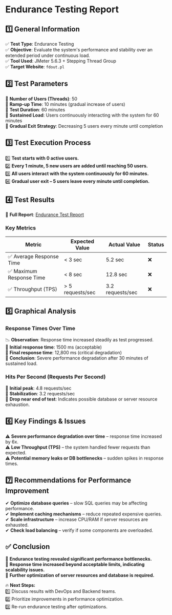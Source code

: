 # Endurance Testing Report

## 1️⃣ General Information

✅ **Test Type**: Endurance Testing  
✅ **Objective**: Evaluate the system's performance and stability over an extended period under continuous load.  
✅ **Tool Used**: JMeter 5.6.3 + Stepping Thread Group  
✅ **Target Website**: `fdout.pl`

## 2️⃣ Test Parameters

📌 **Number of Users (Threads)**: 50  
📌 **Ramp-up Time**: 10 minutes (gradual increase of users)  
📌 **Test Duration**: 60 minutes  
📌 **Sustained Load**: Users continuously interacting with the system for 60 minutes  
📌 **Gradual Exit Strategy**: Decreasing 5 users every minute until completion  

## 3️⃣ Test Execution Process

1️⃣ **Test starts with 0 active users.**  
2️⃣ **Every 1 minute, 5 new users are added until reaching 50 users.**  
3️⃣ **All users interact with the system continuously for 60 minutes.**  
4️⃣ **Gradual user exit – 5 users leave every minute until completion.**  

## 4️⃣ Test Results

📌 **Full Report**: [Endurance Test Report](https://qa-15.github.io/JMeter_Test_Reports/index.html)  

### Key Metrics
| Metric                     | Expected Value | Actual Value | Status |
|----------------------------|---------------|-------------|--------|
| ✅ Average Response Time  | < 3 sec       | 5.2 sec     | ❌ |
| ✅ Maximum Response Time  | < 8 sec       | 12.8 sec    | ❌ |
| ✅ Throughput (TPS)       | > 5 requests/sec | 3.2 requests/sec | ❌ |

## 5️⃣ Graphical Analysis

### Response Times Over Time  
📉 **Observation**: Response time increased steadily as test progressed.  
📍 **Initial response time**: 1500 ms (acceptable)  
📍 **Final response time**: 12,800 ms (critical degradation)  
🔴 **Conclusion**: Severe performance degradation after 30 minutes of sustained load.

### Hits Per Second (Requests Per Second)  
📍 **Initial peak**: 4.8 requests/sec  
📍 **Stabilization**: 3.2 requests/sec  
📍 **Drop near end of test**: Indicates possible database or server resource exhaustion.  

## 6️⃣ Key Findings & Issues

⚠️ **Severe performance degradation over time** – response time increased by 6x.  
⚠️ **Low Throughput (TPS)** – the system handled fewer requests than expected.  
⚠️ **Potential memory leaks or DB bottlenecks** – sudden spikes in response times.  

## 7️⃣ Recommendations for Performance Improvement

✔ **Optimize database queries** – slow SQL queries may be affecting performance.  
✔ **Implement caching mechanisms** – reduce repeated expensive queries.  
✔ **Scale infrastructure** – increase CPU/RAM if server resources are exhausted.  
✔ **Check load balancing** – verify if some components are overloaded.  

## ✅ Conclusion
📌 **Endurance testing revealed significant performance bottlenecks.**  
📌 **Response time increased beyond acceptable limits, indicating scalability issues.**  
📌 **Further optimization of server resources and database is required.**  

🔥 **Next Steps:**  
1️⃣ Discuss results with DevOps and Backend teams.  
2️⃣ Prioritize improvements in performance optimization.  
3️⃣ Re-run endurance testing after optimizations.  


